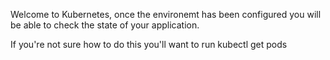 Welcome to Kubernetes, once the environemt has been configured you will be able to check the state of your application.

If you're not sure how to do this you'll want to run
kubectl get pods
